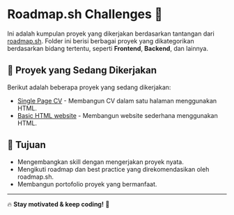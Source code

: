 # Roadmap.sh Challenges 🚀

Ini adalah kumpulan proyek yang dikerjakan berdasarkan tantangan dari [roadmap.sh](https://roadmap.sh/). Folder ini berisi berbagai proyek yang dikategorikan berdasarkan bidang tertentu, seperti **Frontend**, **Backend**, dan lainnya.


## 📌 Proyek yang Sedang Dikerjakan
Berikut adalah beberapa proyek yang sedang dikerjakan:

- [Single Page CV](https://roadmap.sh/projects/single-page-cv) - Membangun CV dalam satu halaman menggunakan HTML.
- [Basic HTML website](https://roadmap.sh/projects/basic-html-website) - Membangun website sederhana menggunakan HTML.

## 🎯 Tujuan
- Mengembangkan skill dengan mengerjakan proyek nyata.
- Mengikuti roadmap dan best practice yang direkomendasikan oleh roadmap.sh.
- Membangun portofolio proyek yang bermanfaat.

---

🔥 **Stay motivated & keep coding!** 🚀
